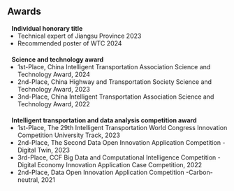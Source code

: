 ## Awards

<h4 style="margin:0 10px 0;">Individual honorary title</h4>

<ul style="margin:0 0 20px;">
  <li><a <autocolor>Technical expert of Jiangsu Province 2023</autocolor></a></li>
  <li><a <autocolor>Recommended poster of WTC 2024</autocolor></a></li>
</ul>


<h4 style="margin:0 10px 0;">Science and technology award</h4>

<ul style="margin:0 0 20px;">
  <li><a <autocolor>1st-Place, China Intelligent Transportation Association Science and Technology Award, 2024</autocolor></a></li>
  <li><a <autocolor>2nd-Place, China Highway and Transportation Society Science and Technology Award, 2023</autocolor></a></li>
  <li><a <autocolor>3nd-Place, China Intelligent Transportation Association Science and Technology Award, 2022</autocolor></a></li>
</ul>

<h4 style="margin:0 10px 0;">Intelligent transportation and data analysis competition award</h4>

<ul style="margin:0 0 20px;">
  <li><a <autocolor>1st-Place, The 29th Intelligent Transportation World Congress Innovation Competition University Track, 2023</autocolor></a></li>
  <li><a <autocolor>2nd-Place, The Second Data Open Innovation Application Competition -Digital Twin, 2023</autocolor></a></li>
  <li><a <autocolor>3rd-Place, CCF Big Data and Computational Intelligence Competition - Digital Economy Innovation Application Case Competition, 2022</autocolor></a></li>
  <li><a <autocolor>2nd-Place, Data Open Innovation Application Competition -Carbon-neutral, 2021 </autocolor></a></li>
</ul>
